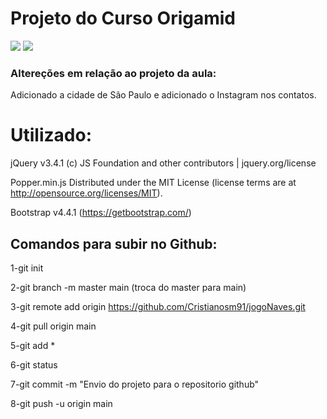 # Projeto do Curso Origamid

<img src="https://media.giphy.com/media/OumhjWLs1f5H3PH5yZ/giphy.gif"/>
<img src="https://media.giphy.com/media/6gfeoeYUy47qyelgCR/giphy.gif"/>

### Altereções em relação ao projeto da aula:

Adicionado a cidade de São Paulo e adicionado o Instagram nos contatos.

# Utilizado:

<!-- jQuery first, then Popper.js, then Bootstrap JS -->

   jQuery v3.4.1 (c) JS Foundation and other contributors | jquery.org/license
   <script src="https://code.jquery.com/jquery-3.4.1.slim.min.js" integrity="sha384-J6qa4849blE2+poT4WnyKhv5vZF5SrPo0iEjwBvKU7imGFAV0wwj1yYfoRSJoZ+n" crossorigin="anonymous"></script>

   Popper.min.js Distributed under the MIT License (license terms are at http://opensource.org/licenses/MIT).
   <script src="https://cdn.jsdelivr.net/npm/popper.js@1.16.0/dist/umd/popper.min.js" integrity="sha384-Q6E9RHvbIyZFJoft+2mJbHaEWldlvI9IOYy5n3zV9zzTtmI3UksdQRVvoxMfooAo" crossorigin="anonymous"></script>

   Bootstrap v4.4.1 (https://getbootstrap.com/)
   <script src="https://stackpath.bootstrapcdn.com/bootstrap/4.4.1/js/bootstrap.min.js" integrity="sha384-wfSDF2E50Y2D1uUdj0O3uMBJnjuUD4Ih7YwaYd1iqfktj0Uod8GCExl3Og8ifwB6" crossorigin="anonymous"></script>


## Comandos para subir no Github:

1-git init

2-git branch -m master main (troca do master para main)

3-git remote add origin https://github.com/Cristianosm91/jogoNaves.git

4-git pull origin main

5-git add *

6-git status

7-git commit -m "Envio do projeto para o repositorio github"

8-git push -u origin main


